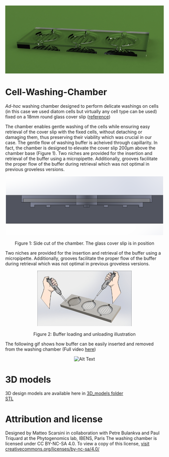 ![alt banner](figures/Washing_chamber_render.png)

# Cell-Washing-Chamber

<i>Ad-hoc</i> washing chamber designed to perform delicate washings on cells (in this case we used diatom cells but virtually any cell type can be used) fixed on a 18mm round glass cover slip ([reference](https://www.marienfeld-superior.com/cover-glasses-thickness-no-1-circular.html))

The chamber enables gentle washing of the cells while ensuring easy retrieval of the cover slip with the fixed cells, without detaching or damaging them, thus preserving their viability which was crucial in our case. The gentle flow of washing buffer is acheived through capillarity. In fact, the chamber is designed to elevate the cover slip 200μm above the chamber base (Figure 1). Two niches are provided for the insertion and retrieval of the buffer using a micropipette. Additionally, grooves facilitate the proper flow of the buffer during retrieval which was not optimal in previous groveless versions.

<p align="center">
  <img src="figures/Chamber_side_cut.png" width="500px" />
</div>
<p align="center">Figure 1: Side cut of the chamber. The glass cover slip is in position</p>

Two niches are provided for the insertion and retrieval of the buffer using a micropipette. Additionally, grooves facilitate the proper flow of the buffer during retrieval which was not optimal in previous groveless versions.

<p align="center">
  <img src="figures/Washing_chamber_illustration1.png" width="300px" />
</div>
<p align="center">Figure 2: Buffer loading and unloading illustration </p>

The following gif shows how buffer can be easily inserted and removed from the washing chamber (Full video [here](https://youtu.be/eTJ1GoubKlY))

<p align="center">
  <img src="https://github.com/mattsolution/Cell-Washing-Chamber/blob/main/videos/Whashing_chamber.gif" alt="Alt Text">
</p>

# 3D models
<a>3D design models are available here in [3D_models folder](https://github.com/mattsolution/Cell-Washing-Chamber/tree/main/3D_models)</a><br>
<a href="3D_models/Washing_chamber_v4.STL" download>STL</a><br>


# Attribution and license
Designed by Matteo Scarsini in collaboration with Petre Bulankva and Paul Triquard at the Phytogenomics lab, IBENS, Paris
The washing chamber is licensed under CC BY-NC-SA 4.0. To view a copy of this license, [visit creativecommons.org/licenses/by-nc-sa/4.0/](http://creativecommons.org/licenses/by-nc-sa/4.0/)
